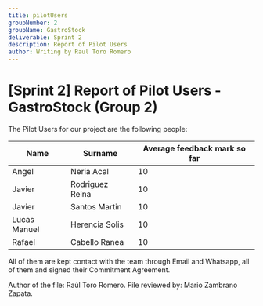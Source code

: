 ```yaml
---
title: pilotUsers
groupNumber: 2
groupName: GastroStock
deliverable: Sprint 2
description: Report of Pilot Users
author: Writing by Raul Toro Romero
---
```


# [Sprint 2] Report of Pilot Users - GastroStock (Group 2)

The Pilot Users for our project are the following people:

| Name         | Surname         | Average feedback mark so far |
|--------------|-----------------|------------------------------|
| Angel        | Neria Acal      | 10                           |
| Javier       | Rodriguez Reina | 10                           |
| Javier       | Santos Martin   | 10                           |
| Lucas Manuel | Herencia Solis  | 10                           |
| Rafael       | Cabello Ranea   | 10                           |


All of them are kept contact with the team through Email and Whatsapp, all of them and signed their Commitment Agreement.

Author of the file: Raúl Toro Romero.
File reviewed by: Mario Zambrano Zapata.